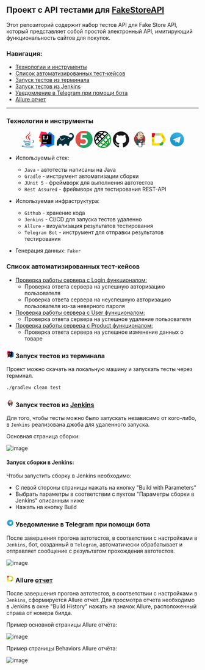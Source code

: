 ## Проект c API тестами для [FakeStoreAPI](https://fakestoreapi.com/)
Этот репозиторий содержит набор тестов API для Fake Store API, который представляет собой простой электронный API, имитирующий функциональность сайтов для покупок.

### Навигация:
* <a href="#tools">Технологии и инструменты</a>
* <a href="#cases">Список автоматизированных тест-кейсов</a>
* <a href="#console">Запуск тестов из терминала</a>
* <a href="#jenkins">Запуск тестов из Jenkins</a>
* <a href="#telegram">Уведомление в Telegram при помощи бота</a>
* <a href="#allure">Allure отчет</a>

____

<a id="tools"></a>
### <a name="Технологии и инструменты" style="color:black;"></a>Технологии и инструменты</a>
<p align="center">
<a href="https://www.java.com/">                      <img src="media/logos/java-original.svg"            width="45" height="45"    title="Java"/></a> 
<a href="https://www.jetbrains.com/idea/">            <img src="media/logos/intellij-original.svg"        width="45" height="45"    title="IntelliJ IDEA"/></a>   
<a href="https://gradle.org/">                        <img src="media/logos/gradle-original.svg"          width="45" height="45"    title="Gradle"/></a>
<a href="https://junit.org/junit5/">                  <img src="media/logos/junit-original.svg"           width="45" height="45"    title="JUnit 5"/></a>
<a href="https://rest-assured.io/">                   <img src="media/logos/restassured-original.png"     width="45" height="45"    title="Rest Assured"/></a>
<a href="https://github.com/">                        <img src="media/logos/github-original.svg"          width="45" height="45"    title="Github"/></a>
<a href="https://www.jenkins.io/">                    <img src="media/logos/jenkins-original.svg"         width="45" height="45"    title="Jenkins"/></a>  
<a href="https://github.com/allure-framework/allure2"><img src="media/logos/allure-original.svg"          width="45" height="45"    title="Allure"/></a> 
<a href="https://web.telegram.org/a/">                <img src="media/logos/telegram-original.svg"        width="45" height="45"    title="Telegram"/></a>
</p>

- Используемый стек:
  - <code>Java</code> - автотесты написаны на Java
  - <code>Gradle</code> - инструмент автоматизации сборки
  - <code>JUnit 5</code> - фреймворк для выполнения автотестов
  - <code>Rest Assured</code> - фреймворк для тестирования REST-API
  

- Используемая инфраструктура:
  - <code>Github</code> - хранение кода
  - <code>Jenkins</code> - CI/CD для запуска тестов удаленно
  - <code>Allure</code> - визуализация результатов тестирования
  - <code>Telegram Bot</code> - инструмент для отправки результатов тестирования


- Генерация данных: <code>Faker</code>

<a id="cases"></a>
### <a name="Список автоматизированных тест-кейсов" style="color:black;"></a>Список автоматизированных тест-кейсов</a>

- [Проверка работы сервера c Login функционалом:](https://github.com/kladkovaekaterina/fakestoreapi-api-tests/blob/main/src/test/java/api/tests/LoginTests.java)
  - Проверка ответа сервера на успешную авторизацию пользователя
  - Проверка ответа сервера на неуспешную авторизацию пользователя из-за неверного пароля
- [Проверка работы сервера с User функционалом:](https://github.com/kladkovaekaterina/fakestoreapi-api-tests/blob/main/src/test/java/api/tests/UserActionTests.java)
  - Проверка ответа сервера на успешное удаление пользователя
- [Проверка работы сервера с Product функционалом:](https://github.com/kladkovaekaterina/fakestoreapi-api-tests/blob/main/src/test/java/api/tests/ProductsActionTests.java)
  - Проверка ответа сервера на успешное изменение данных о товаре

<a id="console"></a>
### <a name="Запуск тестов из терминала" style="color:black;"></a><img src="media/logos/intellij-original.svg" width="20" height="20"/> Запуск тестов из терминала</a>

Проект можно скачать на локальную машину и запускать тесты через терминал.
 
```bash  
./gradlew clean test
```

<a id="jenkins"></a>
### <a name="Запуск тестов из Jenkins" style="color:black;"></a><img src="media/logos/jenkins-original.svg" width="20" height="20"/> Запуск тестов из [Jenkins](https://jenkins.autotests.cloud/job/25-KatherineMiers-fakestoreapi-api-tests/)</a>

Для того, чтобы тесты можно было запускать независимо от кого-либо, в <code>Jenkins</code> реализована джоба для удаленного запуска.

Основная страница сборки:

![image](https://github.com/kladkovaekaterina/fakestoreapi-api-tests/assets/93866007/601b3d66-bad7-47a8-afbd-eae5e8b7b5b7)


#### <a name="Запуск сборки в Jenkins" style="color:black;"></a>Запуск сборки в Jenkins:</a>

Чтобы запустить сборку в Jenkins необходимо:

- С левой стороны страницы нажать на кнопку "Build with Parameters"
- Выбрать параметры в соответствии с пуктом "Параметры сборки в Jenkins" описанным ниже
- Нажать на кнопку Build

<a id="telegram"></a>
### <a name="Уведомление в Telegram при помощи бота" style="color:black;"></a><img src="media/logos/telegram-original.svg" width="20" height="20"/> Уведомление в Telegram при помощи бота</a>

После завершения прогона автотестов, в соответствии с настройками в <code>Jenkins</code>, бот, созданный в <code>Telegram</code>, автоматически обрабатывает и отправляет сообщение с результатом прохождения автотестов.

![image](https://github.com/kladkovaekaterina/fakestoreapi-api-tests/assets/93866007/366e1a1e-311a-4d5e-b784-4b585b117965)


<a id="allure"></a>
### <a name="Allure отчет" style="color:black;"></a><img src="media/logos/allure-original.svg" width="20" height="20"/></a> Allure [отчет](https://jenkins.autotests.cloud/job/25-KatherineMiers-lundenilona-tests/5/allure/)</a>

После завершения прогона автотестов, в соответствии с настройками в <code>Jenkins</code>, сформируется Allure отчет. Для просмотра отчета необходимо в Jenkins в окне "Build History" нажать на значок Allure, расположенный справа от номера билда. 

Пример основной страницы Allure отчёта: 

![image](https://github.com/kladkovaekaterina/fakestoreapi-api-tests/assets/93866007/84f24632-fd48-44a3-8924-5437b8e96869)

Пример страницы Behaviors Allure отчёта: 

![image](https://github.com/kladkovaekaterina/fakestoreapi-api-tests/assets/93866007/d7da4f95-885d-4e0d-a9a3-480c945fbb16)

